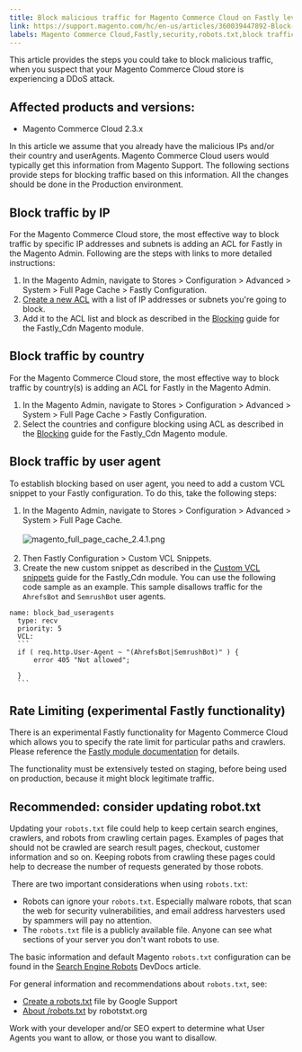```yaml
---
title: Block malicious traffic for Magento Commerce Cloud on Fastly level
link: https://support.magento.com/hc/en-us/articles/360039447892-Block-malicious-traffic-for-Magento-Commerce-Cloud-on-Fastly-level
labels: Magento Commerce Cloud,Fastly,security,robots.txt,block traffic,ACL,2.3.x,how to
---
```


<p>This article provides the steps you could take to block malicious traffic, when you suspect that your Magento Commerce Cloud store is experiencing a DDoS attack. </p>
<h2>Affected products and versions:</h2>
<ul>
<li>Magento Commerce Cloud 2.3.x</li>
</ul>
<p>In this article we assume that you already have the malicious IPs and/or their country and userAgents. Magento Commerce Cloud users would typically get this information from Magento Support. The following sections provide steps for blocking traffic based on this information. All the changes should be done in the Production environment.</p>
<h2>Block traffic by IP</h2>
<p>For the Magento Commerce Cloud store, the most effective way to block traffic by specific IP addresses and subnets is adding an ACL for Fastly in the Magento Admin. Following are the steps with links to more detailed instructions: </p>
<ol>
<li>In the Magento Admin, navigate to Stores &gt; Configuration &gt; Advanced &gt; System &gt; Full Page Cache &gt; Fastly Configuration.</li>
<li>
<a href="https://github.com/fastly/fastly-magento2/blob/master/Documentation/Guides/ACL.md">Create a new ACL</a> with a list of IP addresses or subnets you're going to block.</li>
<li>Add it to the ACL list and block as described in the <a href="https://github.com/fastly/fastly-magento2/blob/master/Documentation/Guides/BLOCKING.md">Blocking</a> guide for the Fastly_Cdn Magento module. </li>
</ol>
<h2>Block traffic by country </h2>
<p>For the Magento Commerce Cloud store, the most effective way to block traffic by country(s) is adding an ACL for Fastly in the Magento Admin.  </p>
<ol>
<li>In the Magento Admin, navigate to Stores &gt; Configuration &gt; Advanced &gt; System &gt; Full Page Cache &gt; Fastly Configuration.</li>
<li>Select the countries and configure blocking using ACL as described in the <a href="https://github.com/fastly/fastly-magento2/blob/master/Documentation/Guides/BLOCKING.md">Blocking</a> guide for the Fastly_Cdn Magento module. </li>
</ol>
<h2>Block traffic by user agent</h2>
<p>To establish blocking based on user agent, you need to add a custom VCL snippet to your Fastly configuration. To do this, take the following steps:</p>
<ol>
<li>In the Magento Admin, navigate to Stores &gt; Configuration &gt; Advanced &gt; System &gt; Full Page Cache.<br/><br/><img alt="magento_full_page_cache_2.4.1.png" src="https://support.magento.com/hc/article_attachments/360086270771/magento_full_page_cache_2.4.1.png"/><br/><br/>
</li>
<li>Then Fastly Configuration &gt; Custom VCL Snippets.</li>
<li>Create the new custom snippet as described in the <a href="https://github.com/fastly/fastly-magento2/blob/master/Documentation/Guides/CUSTOM-VCL-SNIPPETS.md">Custom VCL snippets</a> guide for the Fastly_Cdn module. You can use the following code sample as an example. This sample disallows traffic for the <code>AhrefsBot</code> and <code>SemrushBot</code> user agents.</li>
</ol>
<pre><code class="language-json">name: block_bad_useragents
  type: recv
  priority: 5
  VCL:
  ```
  if ( req.http.User-Agent ~ "(AhrefsBot|SemrushBot)" ) {
      error 405 "Not allowed";<br/>
  }
  ```</code></pre>
<h2>Rate Limiting (experimental Fastly functionality)</h2>
<p>There is an experimental Fastly functionality for Magento Commerce Cloud which allows you to specify the rate limit for particular paths and crawlers. Please reference the <a href="https://github.com/fastly/fastly-magento2/blob/master/Documentation/Guides/RATE-LIMITING.md">Fastly module documentation</a> for details.</p>
<p class="warning">The functionality must be extensively tested on staging, before being used on production, because it might block legitimate traffic. </p>
<h2>Recommended: consider updating robot.txt</h2>
<p>Updating your <code>robots.txt</code> file could help to keep certain search engines, crawlers, and robots from crawling certain pages. Examples of pages that should not be crawled are search result pages, checkout, customer information and so on. Keeping robots from crawling these pages could help to decrease the number of requests generated by those robots.</p>
<p> There are two important considerations when using <code>robots.txt</code>:</p>
<ul>
<li>Robots can ignore your <code>robots.txt</code>. Especially malware robots, that scan the web for security vulnerabilities, and email address harvesters used by spammers will pay no attention.</li>
<li>The <code>robots.txt</code> file is a publicly available file. Anyone can see what sections of your server you don't want robots to use.</li>
</ul>
<p>The basic information and default Magento <code>robots.txt</code> configuration can be found in the <a href="https://docs.magento.com/m2/ee/user_guide/marketing/search-engine-robots.html">Search Engine Robots</a> DevDocs article. </p>
<p>For general information and recommendations about <code>robots.txt</code>, see:</p>
<ul>
<li>
<a href="https://support.google.com/webmasters/answer/6062596?hl=en">Create a robots.txt</a> file by Google Support</li>
<li>
<a href="https://www.robotstxt.org/robotstxt.html">About /robots.txt</a> by robotstxt.org</li>
</ul>
<p>Work with your developer and/or SEO expert to determine what User Agents you want to allow, or those you want to disallow.</p>
<p> </p>
<p> </p>